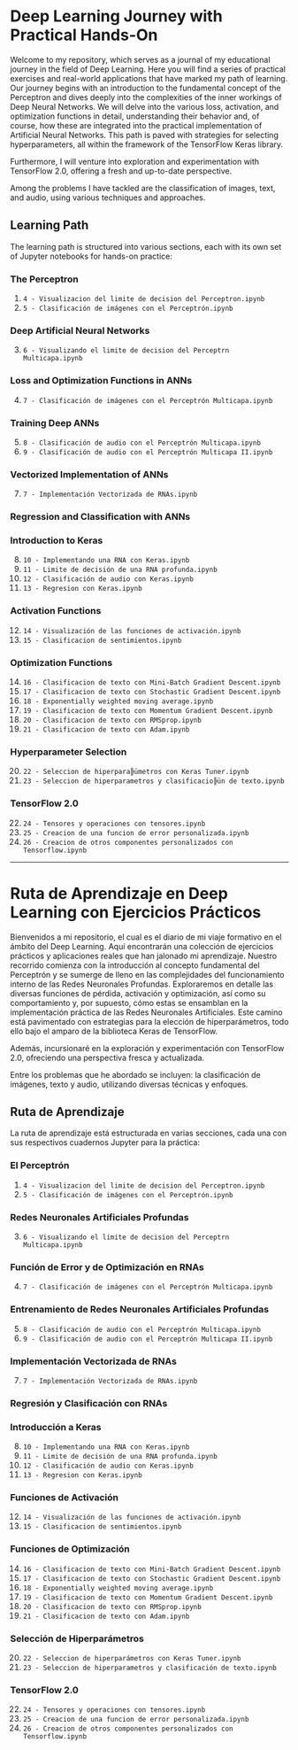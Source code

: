 # Deep Learning Journey with Practical Hands-On

Welcome to my repository, which serves as a journal of my educational journey in the field of Deep Learning. Here you will find a series of practical exercises and real-world applications that have marked my path of learning. Our journey begins with an introduction to the fundamental concept of the Perceptron and dives deeply into the complexities of the inner workings of Deep Neural Networks. We will delve into the various loss, activation, and optimization functions in detail, understanding their behavior and, of course, how these are integrated into the practical implementation of Artificial Neural Networks. This path is paved with strategies for selecting hyperparameters, all within the framework of the TensorFlow Keras library.

Furthermore, I will venture into exploration and experimentation with TensorFlow 2.0, offering a fresh and up-to-date perspective.

Among the problems I have tackled are the classification of images, text, and audio, using various techniques and approaches.

## Learning Path

The learning path is structured into various sections, each with its own set of Jupyter notebooks for hands-on practice:

### The Perceptron

1. `4 - Visualizacion del limite de decision del Perceptron.ipynb`
2. `5 - Clasificación de imágenes con el Perceptrón.ipynb`

### Deep Artificial Neural Networks

3. `6 - Visualizando el limite de decision del Perceptrn Multicapa.ipynb`

### Loss and Optimization Functions in ANNs

4. `7 - Clasificación de imágenes con el Perceptrón Multicapa.ipynb`

### Training Deep ANNs

5. `8 - Clasificación de audio con el Perceptrón Multicapa.ipynb`
6. `9 - Clasificación de audio con el Perceptrón Multicapa II.ipynb`

### Vectorized Implementation of ANNs

7. `7 - Implementación Vectorizada de RNAs.ipynb`

### Regression and Classification with ANNs

### Introduction to Keras

8. `10 - Implementando una RNA con Keras.ipynb`
9. `11 - Limite de decisión de una RNA profunda.ipynb`
10. `12 - Clasificación de audio con Keras.ipynb`
11. `13 - Regresion con Keras.ipynb`

### Activation Functions

12. `14 - Visualización de las funciones de activación.ipynb`
13. `15 - Clasificacion de sentimientos.ipynb`

### Optimization Functions

14. `16 - Clasificacion de texto con Mini-Batch Gradient Descent.ipynb`
15. `17 - Clasificacion de texto con Stochastic Gradient Descent.ipynb`
16. `18 - Exponentially weighted moving average.ipynb`
17. `19 - Clasificacion de texto con Momentum Gradient Descent.ipynb`
18. `20 - Clasificacion de texto con RMSprop.ipynb`
19. `21 - Clasificacion de texto con Adam.ipynb`

### Hyperparameter Selection

20. `22 - Seleccion de hiperpara╠ümetros con Keras Tuner.ipynb`
21. `23 - Seleccion de hiperparametros y clasificacio╠ün de texto.ipynb`

### TensorFlow 2.0

22. `24 - Tensores y operaciones con tensores.ipynb`
23. `25 - Creacion de una funcion de error personalizada.ipynb`
24. `26 - Creacion de otros componentes personalizados con Tensorflow.ipynb`

---------------------------------------------------------------------------------------------------------------------------------------------------------

# Ruta de Aprendizaje en Deep Learning con Ejercicios Prácticos

Bienvenidos a mi repositorio, el cual es el diario de mi viaje formativo en el ámbito del Deep Learning. Aquí encontrarán una colección de ejercicios prácticos y aplicaciones reales que han jalonado mi aprendizaje. Nuestro recorrido comienza con la introducción al concepto fundamental del Perceptrón y se sumerge de lleno en las complejidades del funcionamiento interno de las Redes Neuronales Profundas. Exploraremos en detalle las diversas funciones de pérdida, activación y optimización, así como su comportamiento y, por supuesto, cómo estas se ensamblan en la implementación práctica de las Redes Neuronales Artificiales. Este camino está pavimentado con estrategias para la elección de hiperparámetros, todo ello bajo el amparo de la biblioteca Keras de TensorFlow.

Además, incursionaré en la exploración y experimentación con TensorFlow 2.0, ofreciendo una perspectiva fresca y actualizada.

Entre los problemas que he abordado se incluyen: la clasificación de imágenes, texto y audio, utilizando diversas técnicas y enfoques.

## Ruta de Aprendizaje

La ruta de aprendizaje está estructurada en varias secciones, cada una con sus respectivos cuadernos Jupyter para la práctica:

### El Perceptrón

1. `4 - Visualizacion del limite de decision del Perceptron.ipynb`
2. `5 - Clasificación de imágenes con el Perceptrón.ipynb`

### Redes Neuronales Artificiales Profundas

3. `6 - Visualizando el limite de decision del Perceptrn Multicapa.ipynb`

### Función de Error y de Optimización en RNAs

4. `7 - Clasificación de imágenes con el Perceptrón Multicapa.ipynb`

### Entrenamiento de Redes Neuronales Artificiales Profundas

5. `8 - Clasificación de audio con el Perceptrón Multicapa.ipynb`
6. `9 - Clasificación de audio con el Perceptrón Multicapa II.ipynb`

### Implementación Vectorizada de RNAs

7. `7 - Implementación Vectorizada de RNAs.ipynb`

### Regresión y Clasificación con RNAs

### Introducción a Keras

8. `10 - Implementando una RNA con Keras.ipynb`
9. `11 - Limite de decisión de una RNA profunda.ipynb`
10. `12 - Clasificación de audio con Keras.ipynb`
11. `13 - Regresion con Keras.ipynb`

### Funciones de Activación

12. `14 - Visualización de las funciones de activación.ipynb`
13. `15 - Clasificacion de sentimientos.ipynb`

### Funciones de Optimización

14. `16 - Clasificacion de texto con Mini-Batch Gradient Descent.ipynb`
15. `17 - Clasificacion de texto con Stochastic Gradient Descent.ipynb`
16. `18 - Exponentially weighted moving average.ipynb`
17. `19 - Clasificacion de texto con Momentum Gradient Descent.ipynb`
18. `20 - Clasificacion de texto con RMSprop.ipynb`
19. `21 - Clasificacion de texto con Adam.ipynb`

### Selección de Hiperparámetros

20. `22 - Seleccion de hiperparámetros con Keras Tuner.ipynb`
21. `23 - Seleccion de hiperparametros y clasificación de texto.ipynb`

### TensorFlow 2.0

22. `24 - Tensores y operaciones con tensores.ipynb`
23. `25 - Creacion de una funcion de error personalizada.ipynb`
24. `26 - Creacion de otros componentes personalizados con Tensorflow.ipynb`
